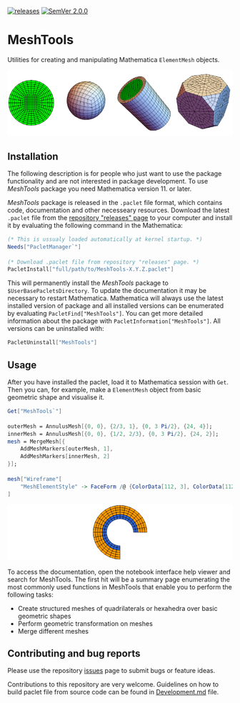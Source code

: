 [![releases](https://img.shields.io/github/release-pre/c3m-labs/MeshTools.svg)](https://github.com/c3m-labs/MeshTools/releases)
[![SemVer 2.0.0](http://img.shields.io/badge/SemVer-2.0.0-brightgreen.svg)](http://semver.org/spec/v2.0.0.html)

# MeshTools
Utilities for creating and manipulating Mathematica `ElementMesh` objects. 

![example1](Graphics/ExampleMeshes.png)


## Installation

The following description is for people who just want to use the package functionality and 
are not interested in package development. 
To use _MeshTools_ package you need Mathematica version 11. or later.

_MeshTools_ package is released in the `.paclet` file format, which contains code, 
documentation and other necesseary resources. 
Download the latest `.paclet` file from the [repository "releases" page](https://github.com/c3m-labs/MeshTools/releases) 
to your computer and install it by evaluating the following command in the Mathematica:

```mathematica
(* This is ussualy loaded automatically at kernel startup. *)
Needs["PacletManager`"] 

(* Download .paclet file from repository "releases" page. *)
PacletInstall["full/path/to/MeshTools-X.Y.Z.paclet"] 
```

This will permanently install the _MeshTools_ package to `$UserBasePacletsDirectory`. 
To update the documentation it may be necessary to restart Mathematica. 
Mathematica will always use the latest installed version of package and all installed versions 
can be enumerated by evaluating `PacletFind["MeshTools"]`.
You can get more detailed information about the package with `PacletInformation["MeshTools"]`.
All versions can be uninstalled with:

```mathematica
PacletUninstall["MeshTools"]
```



## Usage

After you have installed the paclet, load it to Mathematica session with `Get`. 
Then you can, for example, make a `ElementMesh` object from basic geometric shape and visualise it.

```mathematica
Get["MeshTools`"]
    
outerMesh = AnnulusMesh[{0, 0}, {2/3, 1}, {0, 3 Pi/2}, {24, 4}];
innerMesh = AnnulusMesh[{0, 0}, {1/2, 2/3}, {0, 3 Pi/2}, {24, 2}];
mesh = MergeMesh[{
    AddMeshMarkers[outerMesh, 1],
    AddMeshMarkers[innerMesh, 2]
}];

mesh["Wireframe"[
    "MeshElementStyle" -> FaceForm /@ {ColorData[112, 3], ColorData[112, 2]}]
]
```
    
![screenshot](Graphics/DoubleAnnulus.png )

To access the documentation, open the notebook interface help viewer and search for MeshTools. 
The first hit will be a summary page enumerating the most commonly used functions in MeshTools that enable you to perform the following tasks:

* Create structured meshes of quadrilaterals or hexahedra over basic geometric shapes
* Perform geometric transformation on meshes 
* Merge different meshes


## Contributing and bug reports

Please use the repository [issues](https://github.com/c3m-labs/MeshTools/issues) page to submit bugs or feature ideas. 

Contributions to this repository are very welcome. 
Guidelines on how to build paclet file from source code can be found in [Development.md]( Development.md ) file.

